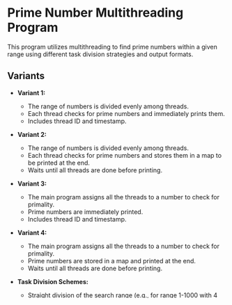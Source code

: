# Prime Number Multithreading Program
This program utilizes multithreading to find prime numbers within a given range using different task division strategies and output formats.

## Variants
- **Variant 1:**
  - The range of numbers is divided evenly among threads.
  - Each thread checks for prime numbers and immediately prints them.
  - Includes thread ID and timestamp.

- **Variant 2:**
  - The range of numbers is divided evenly among threads.
  - Each thread checks for prime numbers and stores them in a map to be printed at the end.
  - Waits until all threads are done before printing.

- **Variant 3:**
  - The main program assigns all the threads to a number to check for primality.
  - Prime numbers are immediately printed.
  - Includes thread ID and timestamp.

- **Variant 4:**
  - The main program assigns all the threads to a number to check for primality.
  - Prime numbers are stored in a map and printed at the end.
  - Waits until all threads are done before printing.

- **Task Division Schemes:**
  - Straight division of the search range (e.g., for range 1-1000 with 4 threads: 1-250, 251-500, etc.).
  - Linear search where threads handle divisibility testing for individual numbers.

- **Timestamps:**
  - A timestamp is printed at the start and end of every run.
 
## How to Run
1. Double click on the provided `.sln` file and open the project in Visual Studio.
2. Build the project by clicking **Build → Build Solution**.
3. Run the executable by clicking **Debug → Start Debugging**.
4. Enter the desired variant and parameters when prompted.
   - Choose a variant (1-4) based on your desired task division and output format.
   - Open `config.txt` file to input desired number of threads and limit of numbers to search.
       - Current default `4` Threads and `50` Numbers 
5. Make sure that Visual Studio is in `x64 Debug` mode and `ISO C++20 Standard (/std:c++20)` is being used. 

